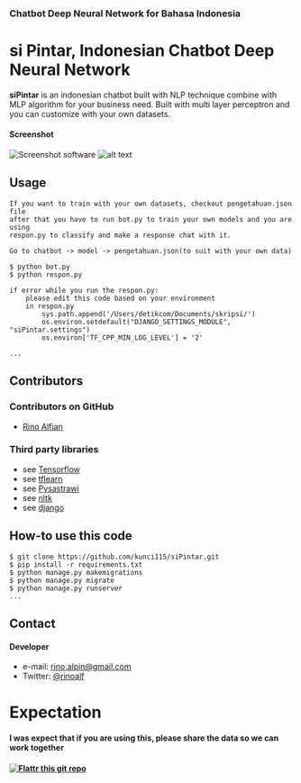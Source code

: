 ### Chatbot Deep Neural Network for Bahasa Indonesia ###

si Pintar, Indonesian Chatbot Deep Neural Network
======
**siPintar** is an indonesian chatbot built with NLP technique combine with MLP algorithm
for your business need. 
Built with multi layer perceptron and you can customize with your own datasets.

#### Screenshot
![Screenshot software](https://github.com/kunci115/siPintar/blob/master/ss1.png)
![alt text](https://github.com/kunci115/siPintar/blob/master/ss2.png)
## Usage
```
If you want to train with your own datasets, checkout pengetahuan.json file
after that you have to run bot.py to train your own models and you are using
respon.py to classify and make a response chat with it.

Go to chatbot -> model -> pengetahuan.json(to suit with your own data)

$ python bot.py
$ python respon.py

if error while you run the respon.py:
    please edit this code based on your environment
    in respon.py
        sys.path.append('/Users/detikcom/Documents/skripsi/')
        os.environ.setdefault("DJANGO_SETTINGS_MODULE", "siPintar.settings")
        os.environ['TF_CPP_MIN_LOG_LEVEL'] = '2'

...
```
## Contributors

### Contributors on GitHub
* [Rino Alfian](https://github.com/kunci115)


### Third party libraries
* see [Tensorflow](https://github.com/tensorflow/tensorflow) 
* see [tflearn](https://github.com/tflearn/tflearn)
* see [Pysastrawi](https://github.com/har07/PySastrawi)
* see [nltk](https://github.com/nltk/nltk)
* see [django](https://github.com/django/django)


## How-to use this code
```
$ git clone https://github.com/kunci115/siPintar.git
$ pip install -r requirements.txt
$ python manage.py makemigrations
$ python manage.py migrate
$ python manage.py runserver
...
```
## Contact
#### Developer
* e-mail: rino.alpin@gmail.com
* Twitter: [@rinoalf](https://twitter.com/rinoalf "rinoalf")

# Expectation
<h4> I was expect that if you are using this, please share the data so we can work together<h4>

[![Flattr this git repo](http://api.flattr.com/button/flattr-badge-large.png)](https://flattr.com/submit/auto?user_id=rinoalfian&url=https://github.com/kunci115/siPintar&title=siPintar&language=&tags=github&category=software) 
